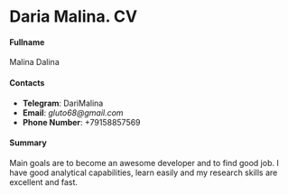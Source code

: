 # Daria Malina. CV
#### Fullname 
Malina Dalina

#### Contacts
* **Telegram**: DariMalina
* **Email**: _gluto68@gmail.com_
*  **Phone Number**: +79158857569
#### Summary

Main goals are to become an awesome developer and to find good job. I have good analytical capabilities, learn easily and my research skills are excellent and fast.
 
